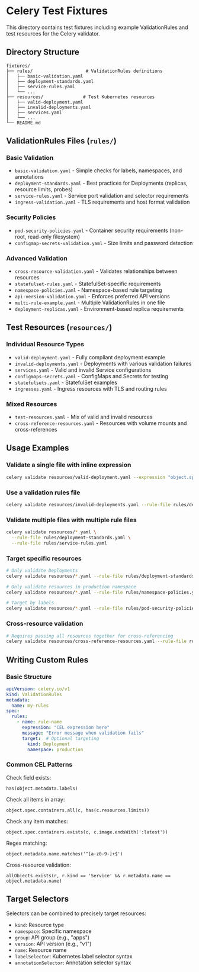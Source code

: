 # Celery Test Fixtures

This directory contains test fixtures including example ValidationRules and test resources for the Celery validator.

## Directory Structure

```
fixtures/
├── rules/                    # ValidationRules definitions
│   ├── basic-validation.yaml
│   ├── deployment-standards.yaml
│   ├── service-rules.yaml
│   └── ...
├── resources/               # Test Kubernetes resources
│   ├── valid-deployment.yaml
│   ├── invalid-deployments.yaml
│   ├── services.yaml
│   └── ...
└── README.md
```

## ValidationRules Files (`rules/`)

### Basic Validation
- `basic-validation.yaml` - Simple checks for labels, namespaces, and annotations
- `deployment-standards.yaml` - Best practices for Deployments (replicas, resource limits, probes)
- `service-rules.yaml` - Service port validation and selector requirements
- `ingress-validation.yaml` - TLS requirements and host format validation

### Security Policies
- `pod-security-policies.yaml` - Container security requirements (non-root, read-only filesystem)
- `configmap-secrets-validation.yaml` - Size limits and password detection

### Advanced Validation
- `cross-resource-validation.yaml` - Validates relationships between resources
- `statefulset-rules.yaml` - StatefulSet-specific requirements
- `namespace-policies.yaml` - Namespace-based rule targeting
- `api-version-validation.yaml` - Enforces preferred API versions
- `multi-rule-example.yaml` - Multiple ValidationRules in one file
- `deployment-replicas.yaml` - Environment-based replica requirements

## Test Resources (`resources/`)

### Individual Resource Types
- `valid-deployment.yaml` - Fully compliant deployment example
- `invalid-deployments.yaml` - Deployments with various validation failures
- `services.yaml` - Valid and invalid Service configurations
- `configmaps-secrets.yaml` - ConfigMaps and Secrets for testing
- `statefulsets.yaml` - StatefulSet examples
- `ingresses.yaml` - Ingress resources with TLS and routing rules

### Mixed Resources
- `test-resources.yaml` - Mix of valid and invalid resources
- `cross-reference-resources.yaml` - Resources with volume mounts and cross-references

## Usage Examples

### Validate a single file with inline expression
```bash
celery validate resources/valid-deployment.yaml --expression "object.spec.replicas >= 3"
```

### Use a validation rules file
```bash
celery validate resources/invalid-deployments.yaml --rule-file rules/deployment-standards.yaml
```

### Validate multiple files with multiple rule files
```bash
celery validate resources/*.yaml \
  --rule-file rules/deployment-standards.yaml \
  --rule-file rules/service-rules.yaml
```

### Target specific resources
```bash
# Only validate Deployments
celery validate resources/*.yaml --rule-file rules/deployment-standards.yaml --target-kind Deployment

# Only validate resources in production namespace
celery validate resources/*.yaml --rule-file rules/namespace-policies.yaml --target-namespace production

# Target by labels
celery validate resources/*.yaml --rule-file rules/pod-security-policies.yaml --target-labels "security=strict"
```

### Cross-resource validation
```bash
# Requires passing all resources together for cross-referencing
celery validate resources/cross-reference-resources.yaml --rule-file rules/cross-resource-validation.yaml
```


## Writing Custom Rules

### Basic Structure
```yaml
apiVersion: celery.io/v1
kind: ValidationRules
metadata:
  name: my-rules
spec:
  rules:
    - name: rule-name
      expression: "CEL expression here"
      message: "Error message when validation fails"
      target:  # Optional targeting
        kind: Deployment
        namespace: production
```

### Common CEL Patterns

Check field exists:
```cel
has(object.metadata.labels)
```

Check all items in array:
```cel
object.spec.containers.all(c, has(c.resources.limits))
```

Check any item matches:
```cel
object.spec.containers.exists(c, c.image.endsWith(':latest'))
```

Regex matching:
```cel
object.metadata.name.matches('^[a-z0-9-]+$')
```

Cross-resource validation:
```cel
allObjects.exists(r, r.kind == 'Service' && r.metadata.name == object.metadata.name)
```

## Target Selectors

Selectors can be combined to precisely target resources:

- `kind`: Resource type
- `namespace`: Specific namespace
- `group`: API group (e.g., "apps")
- `version`: API version (e.g., "v1")
- `name`: Resource name
- `labelSelector`: Kubernetes label selector syntax
- `annotationSelector`: Annotation selector syntax
